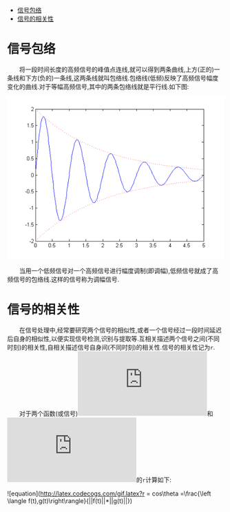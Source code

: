 - [信号包络](#)
- [信号的相关性](#)

# 信号包络
&emsp;&emsp;将一段时间长度的高频信号的峰值点连线,就可以得到两条曲线,上方(正的)一条线和下方(负的)一条线,这两条线就叫包络线.包络线(低频)反映了高频信号幅度变化的曲线.对于等幅高频信号,其中的两条包络线就是平行线.如下图:

![信号包络](https://github.com/gaosiyan/Signals-and-Systems/blob/master/image/Signals-and-Systems001.png?raw=true?raw=true) 

&emsp;&emsp;当用一个低频信号对一个高频信号进行幅度调制(即调幅),低频信号就成了高频信号的包络线.这样的信号称为调幅信号.

# 信号的相关性
&emsp;&emsp;在信号处理中,经常要研究两个信号的相似性,或者一个信号经过一段时间延迟后自身的相似性,以便实现信号检测,识别与提取等.互相关描述两个信号之间(不同时刻)的相关性,自相关描述信号自身间(不同时刻)的相关性.信号的相关性记为`r`.
&emsp;&emsp;对于两个函数(或信号)![](http://latex.codecogs.com/gif.latex?f(t))和![](http://latex.codecogs.com/gif.latex?g(t))的`r`计算如下:

![equation](http://latex.codecogs.com/gif.latex?r = cos\theta =\frac{\left \langle f(t),g(t)\right\rangle}{||f(t)||*||g(t)||})

